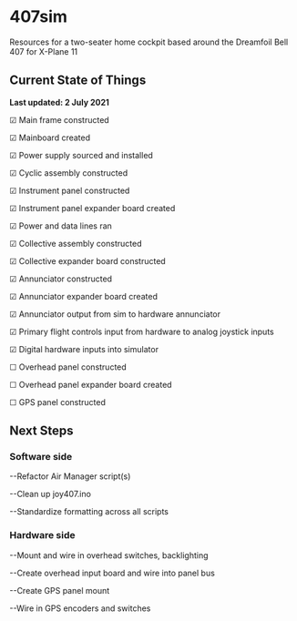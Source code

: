 # 407sim
Resources for a two-seater home cockpit based around the Dreamfoil Bell 407 for X-Plane 11

## Current State of Things

**Last updated: 2 July 2021**

☑ Main frame constructed 

☑ Mainboard created 

☑ Power supply sourced and installed

☑ Cyclic assembly constructed 

☑ Instrument panel constructed

☑ Instrument panel expander board created 

☑ Power and data lines ran 

☑ Collective assembly constructed 

☑ Collective expander board constructed 

☑ Annunciator constructed 

☑ Annunciator expander board created 

☑ Annunciator output from sim to hardware annunciator

☑ Primary flight controls input from hardware to analog joystick inputs

☑ Digital hardware inputs into simulator

☐ Overhead panel constructed

☐ Overhead panel expander board created

☐ GPS panel constructed

## Next Steps

### Software side

--Refactor Air Manager script(s)

--Clean up joy407.ino

--Standardize formatting across all scripts

### Hardware side

--Mount and wire in overhead switches, backlighting

--Create overhead input board and wire into panel bus

--Create GPS panel mount

--Wire in GPS encoders and switches
